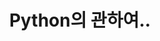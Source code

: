 ---
layout: post
title: Python의 관하여..
description: > 
    description test 12
img: /assets/img/blog/example-content-ii.jpg
sitemap: false
categories: [python]
---